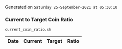 Generated on `Saturday 25-September-2021 at 05:30:10`

### Current to Target Coin Ratio
`current_coin_ratio.sh`

Date|Current|Target|Ratio
---|---|---|---
